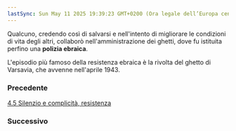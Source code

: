 ```yaml
---
lastSync: Sun May 11 2025 19:39:23 GMT+0200 (Ora legale dell’Europa centrale)
---
```

Qualcuno, credendo così di salvarsi e nell'intento di migliorare le condizioni di vita degli altri, collaborò nell'amministrazione dei ghetti, dove fu istituita perfino una **polizia ebraica**.

L'episodio più famoso della resistenza ebraica è la rivolta del ghetto di Varsavia, che avvenne nell'aprile 1943.

### Precedente
[4.5 Silenzio e complicità, resistenza](4.5%20Silenzio%20e%20complicità,%20resistenza.md)

### Successivo
